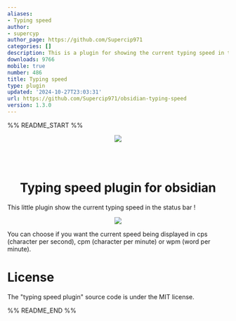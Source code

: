 ```yaml
---
aliases:
- Typing speed
author:
- supercyp
author_page: https://github.com/Supercip971
categories: []
description: This is a plugin for showing the current typing speed in the status bar
downloads: 9766
mobile: true
number: 486
title: Typing speed
type: plugin
updated: '2024-10-27T23:03:31'
url: https://github.com/Supercip971/obsidian-typing-speed
version: 1.3.0
---
```


%% README_START %%


<div align="center">

![](./meta/logo.svg)


</br> </br>

<h1 align="center"> Typing speed plugin for obsidian </h1>

</div>




This little plugin show the current typing speed in the status bar !


<div align="center">


![](./meta/demo.svg)

</div>
You can choose if you want the current speed being displayed in cps (character per second), cpm (character per minute) or wpm (word per minute).


# License

The "typing speed plugin" source code is under the MIT license.

%% README_END %%